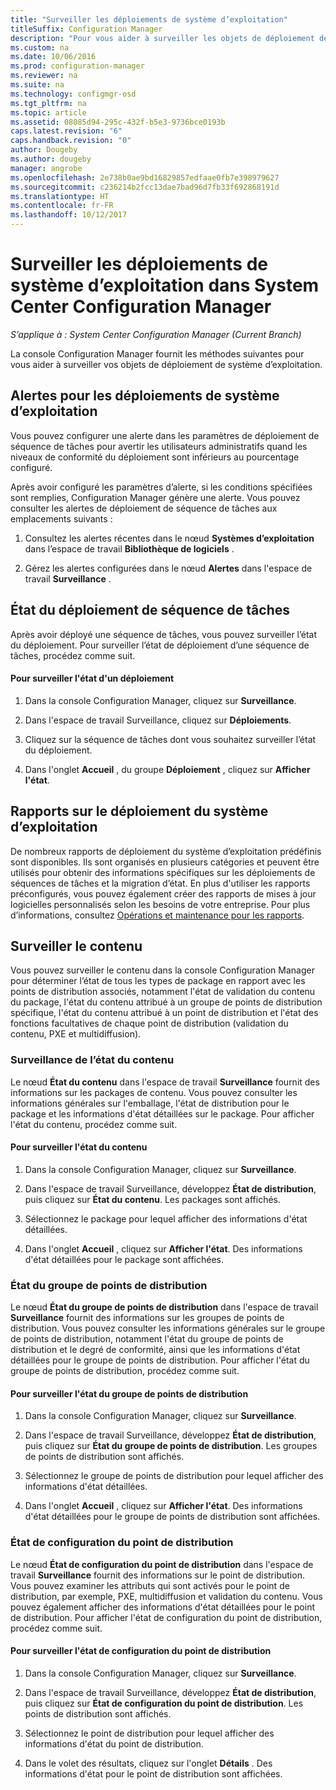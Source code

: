 ```yaml
---
title: "Surveiller les déploiements de système d’exploitation"
titleSuffix: Configuration Manager
description: "Pour vous aider à surveiller les objets de déploiement de système d’exploitation, la console Configuration Manager fournit des alertes, des rapports et divers indicateurs d’état."
ms.custom: na
ms.date: 10/06/2016
ms.prod: configuration-manager
ms.reviewer: na
ms.suite: na
ms.technology: configmgr-osd
ms.tgt_pltfrm: na
ms.topic: article
ms.assetid: 08085d94-295c-432f-b5e3-9736bce0193b
caps.latest.revision: "6"
caps.handback.revision: "0"
author: Dougeby
ms.author: dougeby
manager: angrobe
ms.openlocfilehash: 2e738b0ae9bd16829857edfaae0fb7e398979627
ms.sourcegitcommit: c236214b2fcc13dae7bad96d7fb33f692868191d
ms.translationtype: HT
ms.contentlocale: fr-FR
ms.lasthandoff: 10/12/2017
---
```

# <a name="monitor-operating-system-deployments-in-system-center-configuration-manager"></a>Surveiller les déploiements de système d’exploitation dans System Center Configuration Manager

*S’applique à : System Center Configuration Manager (Current Branch)*

La console Configuration Manager fournit les méthodes suivantes pour vous aider à surveiller vos objets de déploiement de système d’exploitation.  


##  <a name="BKMK_OSDAlerts"></a> Alertes pour les déploiements de système d’exploitation  
 Vous pouvez configurer une alerte dans les paramètres de déploiement de séquence de tâches pour avertir les utilisateurs administratifs quand les niveaux de conformité du déploiement sont inférieurs au pourcentage configuré.  

 Après avoir configuré les paramètres d’alerte, si les conditions spécifiées sont remplies, Configuration Manager génère une alerte. Vous pouvez consulter les alertes de déploiement de séquence de tâches aux emplacements suivants :  

1.  Consultez les alertes récentes dans le nœud **Systèmes d’exploitation** dans l’espace de travail **Bibliothèque de logiciels** .  

2.  Gérez les alertes configurées dans le nœud **Alertes** dans l'espace de travail **Surveillance** .  

##  <a name="BKMK_TSDeployStatus"></a> État du déploiement de séquence de tâches  
 Après avoir déployé une séquence de tâches, vous pouvez surveiller l’état du déploiement. Pour surveiller l’état de déploiement d’une séquence de tâches, procédez comme suit.  

#### <a name="to-monitor-deployment-status"></a>Pour surveiller l'état d'un déploiement  

1.  Dans la console Configuration Manager, cliquez sur **Surveillance**.  

2.  Dans l'espace de travail Surveillance, cliquez sur **Déploiements**.  

3.  Cliquez sur la séquence de tâches dont vous souhaitez surveiller l’état du déploiement.  

4.  Dans l'onglet **Accueil** , du groupe **Déploiement** , cliquez sur **Afficher l'état**.  

##  <a name="BKMK_TSReports"></a> Rapports sur le déploiement du système d’exploitation  
 De nombreux rapports de déploiement du système d’exploitation prédéfinis sont disponibles. Ils sont organisés en plusieurs catégories et peuvent être utilisés pour obtenir des informations spécifiques sur les déploiements de séquences de tâches et la migration d’état. En plus d'utiliser les rapports préconfigurés, vous pouvez également créer des rapports de mises à jour logicielles personnalisés selon les besoins de votre entreprise. Pour plus d’informations, consultez [Opérations et maintenance pour les rapports](../../core/servers/manage/operations-and-maintenance-for-reporting.md).  

##  <a name="BKMK_MonitorContent"></a> Surveiller le contenu  
 Vous pouvez surveiller le contenu dans la console Configuration Manager pour déterminer l’état de tous les types de package en rapport avec les points de distribution associés, notamment l'état de validation du contenu du package, l'état du contenu attribué à un groupe de points de distribution spécifique, l'état du contenu attribué à un point de distribution et l'état des fonctions facultatives de chaque point de distribution (validation du contenu, PXE et multidiffusion).  

###  <a name="BKMK_ContentStatus"></a> Surveillance de l’état du contenu  
 Le nœud **État du contenu** dans l'espace de travail **Surveillance** fournit des informations sur les packages de contenu. Vous pouvez consulter les informations générales sur l'emballage, l'état de distribution pour le package et les informations d'état détaillées sur le package. Pour afficher l'état du contenu, procédez comme suit.  

#### <a name="to-monitor-content-status"></a>Pour surveiller l'état du contenu  

1.  Dans la console Configuration Manager, cliquez sur **Surveillance**.  

2.  Dans l'espace de travail Surveillance, développez **État de distribution**, puis cliquez sur **État du contenu**. Les packages sont affichés.  

3.  Sélectionnez le package pour lequel afficher des informations d'état détaillées.  

4.  Dans l'onglet **Accueil** , cliquez sur **Afficher l'état**. Des informations d'état détaillées pour le package sont affichées.  

###  <a name="BKMK_DPGroupStatus"></a> État du groupe de points de distribution  
 Le nœud **État du groupe de points de distribution** dans l'espace de travail **Surveillance** fournit des informations sur les groupes de points de distribution. Vous pouvez consulter les informations générales sur le groupe de points de distribution, notamment l'état du groupe de points de distribution et le degré de conformité, ainsi que les informations d'état détaillées pour le groupe de points de distribution. Pour afficher l'état du groupe de points de distribution, procédez comme suit.  

#### <a name="to-monitor-distribution-point-group-status"></a>Pour surveiller l'état du groupe de points de distribution  

1.  Dans la console Configuration Manager, cliquez sur **Surveillance**.  

2.  Dans l'espace de travail Surveillance, développez **État de distribution**, puis cliquez sur **État du groupe de points de distribution**. Les groupes de points de distribution sont affichés.  

3.  Sélectionnez le groupe de points de distribution pour lequel afficher des informations d'état détaillées.  

4.  Dans l'onglet **Accueil** , cliquez sur **Afficher l'état**. Des informations d'état détaillées pour le groupe de points de distribution sont affichées.  

###  <a name="BKMK_DPConfigStatus"></a> État de configuration du point de distribution  
 Le nœud **État de configuration du point de distribution** dans l'espace de travail **Surveillance** fournit des informations sur le point de distribution. Vous pouvez examiner les attributs qui sont activés pour le point de distribution, par exemple, PXE, multidiffusion et validation du contenu. Vous pouvez également afficher des informations d'état détaillées pour le point de distribution. Pour afficher l'état de configuration du point de distribution, procédez comme suit.  

#### <a name="to-monitor-distribution-point-configuration-status"></a>Pour surveiller l'état de configuration du point de distribution  

1.  Dans la console Configuration Manager, cliquez sur **Surveillance**.  

2.  Dans l'espace de travail Surveillance, développez **État de distribution**, puis cliquez sur **État de configuration du point de distribution**. Les points de distribution sont affichés.  

3.  Sélectionnez le point de distribution pour lequel afficher des informations d'état du point de distribution.  

4.  Dans le volet des résultats, cliquez sur l'onglet **Détails** . Des informations d'état pour le point de distribution sont affichées.  
